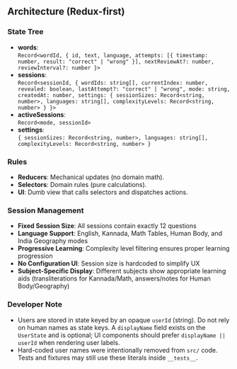 ## Architecture (Redux-first)

### State Tree

- **words**:  
  `Record<wordId, { id, text, language, attempts: [{ timestamp: number, result: "correct" | "wrong" }], nextReviewAt?: number, reviewInterval?: number }>`
- **sessions**:  
  `Record<sessionId, { wordIds: string[], currentIndex: number, revealed: boolean, lastAttempt?: "correct" | "wrong", mode: string, createdAt: number, settings: { sessionSizes: Record<string, number>, languages: string[], complexityLevels: Record<string, number> } }>`
- **activeSessions**:  
  `Record<mode, sessionId>`
- **settings**:  
  `{ sessionSizes: Record<string, number>, languages: string[], complexityLevels: Record<string, number> }`

### Rules

- **Reducers**: Mechanical updates (no domain math).
- **Selectors**: Domain rules (pure calculations).
- **UI**: Dumb view that calls selectors and dispatches actions.

### Session Management
- **Fixed Session Size**: All sessions contain exactly 12 questions
- **Language Support**: English, Kannada, Math Tables, Human Body, and India Geography modes
- **Progressive Learning**: Complexity level filtering ensures proper learning progression
- **No Configuration UI**: Session size is hardcoded to simplify UX
- **Subject-Specific Display**: Different subjects show appropriate learning aids (transliterations for Kannada/Math, answers/notes for Human Body/Geography)

### Developer Note

- Users are stored in state keyed by an opaque `userId` (string). Do not rely on human names as state keys. A `displayName` field exists on the `UserState` and is optional; UI components should prefer `displayName || userId` when rendering user labels.
- Hard-coded user names were intentionally removed from `src/` code. Tests and fixtures may still use these literals inside `__tests__`.